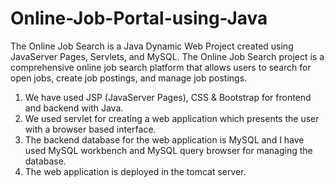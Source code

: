 # Online-Job-Portal-using-Java
The Online Job Search is a Java Dynamic Web Project created using JavaServer Pages, Servlets, and MySQL. 
The Online Job Search project is a comprehensive online job search platform that allows users to search for open jobs, create job postings, and manage job postings.
1. We have used JSP (JavaServer Pages), CSS & Bootstrap for frontend and backend with Java. 
2. We used servlet  for creating a web application which presents the user with a browser based interface.  
3. The backend database for the web application is MySQL and I have used MySQL workbench and MySQL query browser for managing the database. 
4. The web application is deployed in the tomcat server.
